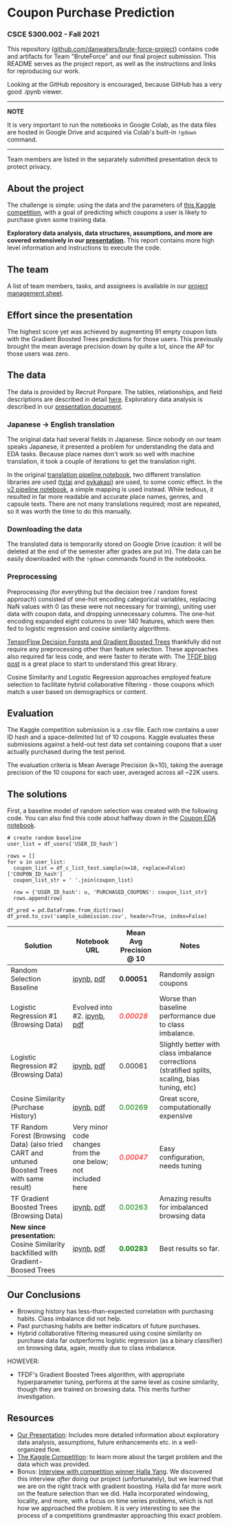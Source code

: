 # Coupon Purchase Prediction
### CSCE 5300.002 - Fall 2021

This repository ([github.com/danwaters/brute-force-project](https://www.github.com/danwaters/brute-force-project)) contains code and artifacts for Team "BruteForce" and our final project submission. This README serves as the project report, as well as the instructions and links for reproducing our work.

Looking at the GitHub repository is encouraged, because GitHub has a very good .ipynb viewer. 

---
**NOTE** 

It is very important to run the notebooks in Google Colab, as the data files are hosted in Google Drive and acquired via Colab's built-in `!gdown` command.

---

Team members are listed in the separately submitted presentation deck to protect privacy. 

## About the project
The challenge is simple: using the data and the parameters of [this Kaggle competition](https://www.kaggle.com/c/coupon-purchase-prediction), with a goal of predicting which coupons a user is likely to purchase given some training data. 

**Exploratory data analysis, data structures, assumptions, and more are covered extensively in our [presentation](https://github.com/danwaters/brute-force-project/blob/main/BruteForce%20-%20Coupon%20Purchase%20Prediction.pdf).** This report contains more high level information and instructions to execute the code. 

## The team
A list of team members, tasks, and assignees is available in our [project management sheet](https://github.com/danwaters/brute-force-project/blob/main/BruteForce%20-%20Project%20Management.xlsx).

## Effort since the presentation
The highest score yet was achieved by augmenting 91 empty coupon lists with the Gradient Boosted Trees predictions for those users. This previously brought the mean average precision down by quite a lot, since the AP for those users was zero. 

## The data
The data is provided by Recruit Ponpare. The tables, relationships, and field descriptions are described in detail [here](https://www.kaggle.com/c/coupon-purchase-prediction/data). Exploratory data analysis is described in our [presentation document](https://github.com/danwaters/brute-force-project/blob/main/BruteForce%20-%20Coupon%20Purchase%20Prediction.pdf). 

### Japanese -> English translation
The original data had several fields in Japanese. Since nobody on our team speaks Japanese, it presented a problem for understanding the data and EDA tasks. Because place names don't work so well with machine translation, it took a couple of iterations to get the translation right. 

In the original [translation pipeline notebook](https://github.com/danwaters/brute-force-project/blob/main/notebooks/ipynb/BruteForce%20-%20Coupon%20Translation%20Engine.ipynb), two different translation libraries are used ([txtai](https://github.com/neuml/txtai) and [pykakasi](https://github.com/miurahr/pykakasi)) are used, to some comic effect. In the [v2 pipeline notebook](https://github.com/danwaters/brute-force-project/blob/main/notebooks/ipynb/BruteForce%20-%20Coupon%20Translation%20Engine%20v2.ipynb), a simple mapping is used instead. While tedious, it resulted in far more readable and accurate place names, genres, and capsule texts. There are not many translations required; most are repeated, so it was worth the time to do this manually.

### Downloading the data
The translated data is temporarily stored on Google Drive (caution: it will be deleted at the end of the semester after grades are put in). The data can be easily downloaded with the `!gdown` commands found in the notebooks. 

### Preprocessing
Preprocessing (for everything but the decision tree / random forest approach) consisted of one-hot encoding categorical variables, replacing NaN values with 0 (as these were not necessary for training), uniting user data with coupon data, and dropping unnecessary columns. The one-hot encoding expanded eight columns to over 140 features, which were then fed to logistic regression and cosine similarity algorithms. 

[TensorFlow Decision Forests and Gradient Boosted Trees](https://github.com/danwaters/brute-force-project/blob/main/notebooks/ipynb/BruteForce%20-%20Gradient%20Boosted%20Trees.ipynb) thankfully did not require any preprocessing other than feature selection. These approaches also required far less code, and were faster to iterate with. The [TFDF blog post](https://blog.tensorflow.org/2021/05/introducing-tensorflow-decision-forests.html) is a great place to start to understand this great library.

Cosine Similarity and Logistic Regression approaches employed feature selection to facilitate hybrid collaborative filtering - those coupons which match a user based on demographics or content.

## Evaluation
The Kaggle competition submission is a .csv file. Each row contains a user ID hash and a space-delimited list of 10 coupons. Kaggle evaluates these submissions against a held-out test data set containing coupons that a user actually purchased during the test period. 

The evaluation criteria is Mean Average Precision (k=10), taking the average precision of the 10 coupons for each user, averaged across all ~22K users.

## The solutions
First, a baseline model of random selection was created with the following code. You can also find this code about halfway down in the [Coupon EDA notebook](https://github.com/danwaters/brute-force-project/blob/main/notebooks/ipynb/BruteForce%20-%20Individual%20Coupon%20EDA.ipynb).
```
# create random baseline
user_list = df_users['USER_ID_hash']

rows = []
for u in user_list:
  coupon_list = df_c_list_test.sample(n=10, replace=False)['COUPON_ID_hash']
  coupon_list_str = ' '.join(coupon_list)
  
  row = {'USER_ID_hash': u, 'PURCHASED_COUPONS': coupon_list_str}
  rows.append(row)
  
df_pred = pd.DataFrame.from_dict(rows)
df_pred.to_csv('sample_submission.csv', header=True, index=False)
```
|Solution|Notebook URL|Mean Avg Precision @ 10|Notes|
|--------|------------|-----------------------|-----|
|Random Selection Baseline|[ipynb](https://github.com/danwaters/brute-force-project/blob/main/notebooks/ipynb/BruteForce%20-%20Individual%20Coupon%20EDA.ipynb), [pdf](https://github.com/danwaters/brute-force-project/blob/main/notebooks/pdf/BruteForce%20-%20Individual%20Coupon%20EDA.pdf)|**0.00051**|Randomly assign coupons|
|Logistic Regression #1 (Browsing Data)|Evolved into #2. [ipynb](https://github.com/danwaters/brute-force-project/blob/main/notebooks/ipynb/BruteForce%20-%20Logistic%20Regression%20and%20Hybrid%20Collaborative%20Filtering.ipynb), [pdf](https://github.com/danwaters/brute-force-project/blob/main/notebooks/pdf/BruteForce%20-%20Logistic%20Regression%20and%20Hybrid%20Collaborative%20Filtering.pdf)|<span style="color:red">*0.00028*</span>|Worse than baseline performance due to class imbalance.|
|Logistic Regression #2 (Browsing Data)|[ipynb](https://github.com/danwaters/brute-force-project/blob/main/notebooks/ipynb/BruteForce%20-%20Logistic%20Regression%20and%20Hybrid%20Collaborative%20Filtering.ipynb), [pdf](https://github.com/danwaters/brute-force-project/blob/main/notebooks/pdf/BruteForce%20-%20Logistic%20Regression%20and%20Hybrid%20Collaborative%20Filtering.pdf)|0.00061|Slightly better with class imbalance corrections (stratified splits, scaling, bias tuning, etc)|
|Cosine Similarity (Purchase History)|[ipynb](https://github.com/danwaters/brute-force-project/blob/main/notebooks/ipynb/BruteForce%20-%20Cosine%20Similarity%20between%20Purchased%20Coupons.ipynb), [pdf](https://github.com/danwaters/brute-force-project/blob/main/notebooks/pdf/BruteForce%20-%20Cosine%20Similarity%20between%20Purchased%20Coupons.pdf)|<span style="color:green">0.00269</span>|Great score, computationally expensive|
|TF Random Forest (Browsing Data) (also tried CART and untuned Boosted Trees with same result)|Very minor code changes from the one below; not included here|<span style="color:red">*0.00047*</span>|Easy configuration, needs tuning|
|TF Gradient Boosted Trees (Browsing Data)|[ipynb](https://github.com/danwaters/brute-force-project/blob/main/notebooks/ipynb/BruteForce%20-%20Gradient%20Boosted%20Trees.ipynb), [pdf](https://github.com/danwaters/brute-force-project/blob/main/notebooks/pdf/BruteForce%20-%20Gradient%20Boosted%20Trees.pdf)|<span style="color:green">0.00263</span>|Amazing results for imbalanced browsing data|
|**New since presentation:** Cosine Similarity backfilled with Gradient-Boosed Trees|[ipynb](https://github.com/danwaters/brute-force-project/blob/main/notebooks/ipynb/BruteForce%20-%20Merge%20Cosine%20with%20GBT.ipynb), [pdf](https://github.com/danwaters/brute-force-project/blob/main/notebooks/pdf/BruteForce%20-%20Merge%20Cosine%20with%20GBT.pdf)|<span style="color:green">**0.00283**</span>|Best results so far.|

## Our Conclusions
* Browsing history has less-than-expected correlation with purchasing habits. Class imbalance did not help.
* Past purchasing habits are better indicators of future purchases.
* Hybrid collaborative filtering measured using cosine similarity on purchase data far outperforms logistic regression (as a binary classifier) on browsing data, again, mostly due to class imbalance.

HOWEVER:
* TFDF's Gradient Boosted Trees algorithm, with appropriate hyperparameter tuning, performs at the same level as cosine similarity, though they are trained on browsing data. This merits further investigation.

## Resources
* [Our Presentation](https://github.com/danwaters/brute-force-project/blob/main/BruteForce%20-%20Coupon%20Purchase%20Prediction.pdf): Includes more detailed information about exploratory data analysis, assumptions, future enhancements etc. in a well-organized flow. 
* [The Kaggle Competition](https://www.kaggle.com/c/coupon-purchase-prediction): to learn more about the target problem and the data which was provided. 
* Bonus: [Interview with competition winner Halla Yang](https://machinelearningmastery.in/2020/08/10/recruit-coupon-purchase-winners-interview-2nd-place-halla-yang-by-kaggle-team-kaggle-blog/). We discovered this interview *after* doing our project (unfortunately), but we learned that we are on the right track with gradient boosting. Halla did far more work on the feature selection than we did. Halla incorporated windowing, locality, and more, with a focus on time series problems, which is not how we approached the problem. It is very interesting to see the process of a competitions grandmaster approaching this exact problem.

